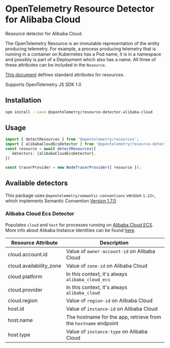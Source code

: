 # OpenTelemetry Resource Detector for Alibaba Cloud

Resource detector for Alibaba Cloud.

The OpenTelemetry Resource is an immutable representation of the entity producing telemetry. For example, a process producing telemetry that is running in a container on Kubernetes has a Pod name, it is in a namespace and possibly is part of a Deployment which also has a name. All three of these attributes can be included in the `Resource`.

[This document][resource-semantic_conventions] defines standard attributes for resources.

Supports OpenTelemetry JS SDK 1.0

## Installation

```bash
npm install --save @opentelemetry/resource-detector-alibaba-cloud
```

## Usage

```typescript
import { detectResources } from '@opentelemetry/resources';
import { alibabaCloudEcsDetector } from '@opentelemetry/resource-detector-alibaba-cloud'
const resource = await detectResources({
   detectors: [alibabaCloudEcsDetector],
})

const tracerProvider = new NodeTracerProvider({ resource });
```

## Available detectors

This package uses `@opentelemetry/semantic-conventions` version `1.22+`, which implements Semantic Convention [Version 1.7.0](https://github.com/open-telemetry/opentelemetry-specification/blob/v1.7.0/semantic_conventions/README.md)

### Alibaba Cloud Ecs Detector

Populates `cloud` and `host` for processes running on [Alibaba Cloud ECS](https://www.alibabacloud.com/product/ecs). More info about Alibaba Instance Identities can be found [here](https://www.alibabacloud.com/help/en/ecs/user-guide/use-instance-identities).

| Resource Attribute      |  Description                                                    |
|-------------------------|-----------------------------------------------------------------|
| cloud.account.id        | Value of `owner-account-id` on Alibaba Cloud                    |
| cloud.availability_zone | Value of `zone-id` on Alibaba Cloud                             |
| cloud.platform          | In this context, it's always `alibaba_cloud_ecs`                |
| cloud.provider          | In this context, it's always `alibaba_cloud`                    |
| cloud.region            | Value of `region-id` on Alibaba Cloud                           |
| host.id                 | Value of `instance-id` on Alibaba Cloud                         |
| host.name               | The hostname for the app, retrieve from the `hostname` endpoint |
| host.type               | Value of `instance-type` on Alibaba Cloud                       |

[resource-semantic_conventions]: https://github.com/open-telemetry/opentelemetry-specification/tree/master/specification/resource/semantic_conventions
